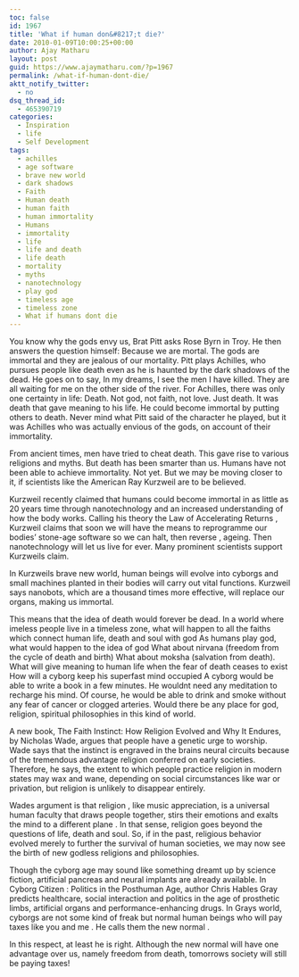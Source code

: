 ```yaml
---
toc: false
id: 1967
title: 'What if human don&#8217;t die?'
date: 2010-01-09T10:00:25+00:00
author: Ajay Matharu
layout: post
guid: https://www.ajaymatharu.com/?p=1967
permalink: /what-if-human-dont-die/
aktt_notify_twitter:
  - no
dsq_thread_id:
  - 465390719
categories:
  - Inspiration
  - life
  - Self Development
tags:
  - achilles
  - age software
  - brave new world
  - dark shadows
  - Faith
  - Human death
  - human faith
  - human immortality
  - Humans
  - immortality
  - life
  - life and death
  - life death
  - mortality
  - myths
  - nanotechnology
  - play god
  - timeless age
  - timeless zone
  - What if humans dont die
---
```

You know why the gods envy us, Brat Pitt asks Rose Byrn in Troy. He then answers the question himself: Because we are mortal. The gods are immortal and they are jealous of our mortality. Pitt plays Achilles, who pursues people like death even as he is haunted by the dark shadows of the dead. He goes on to say, In my dreams, I see the men I have killed. They are all waiting for me on the other side of the river. For Achilles, there was only one certainty in life: Death. Not god, not faith, not love. Just death. It was death that gave meaning to his life. He could become immortal by putting others to death. Never mind what Pitt said of the character he played, but it was Achilles who was actually envious of the gods, on account of their immortality.

From ancient times, men have tried to cheat death. This gave rise to various religions and myths. But death has been smarter than us. Humans have not been able to achieve immortality. Not yet. But we may be moving closer to it, if scientists like the American Ray Kurzweil are to be believed.

Kurzweil recently claimed that humans could become immortal in as little as 20 years time through nanotechnology and an increased understanding of how the body works. Calling his theory the Law of Accelerating Returns , Kurzweil claims that soon we will have the means to reprogramme our bodies&#8217; stone-age software so we can halt, then reverse , ageing. Then nanotechnology will let us live for ever. Many prominent scientists support Kurzweils claim.

In Kurzweils brave new world, human beings will evolve into cyborgs and small machines planted in their bodies will carry out vital functions. Kurzweil says nanobots, which are a thousand times more effective, will replace our organs, making us immortal.

This means that the idea of death would forever be dead. In a world where imeless people live in a timeless zone, what will happen to all the faiths which connect human life, death and soul with god As humans play god, what would happen to the idea of god What about nirvana (freedom from the cycle of death and birth) What about moksha (salvation from death). What will give meaning to human life when the fear of death ceases to exist How will a cyborg keep his superfast mind occupied A cyborg would be able to write a book in a few minutes. He wouldnt need any meditation to recharge his mind. Of course, he would be able to drink and smoke without any fear of cancer or clogged arteries. Would there be any place for god, religion, spiritual philosophies in this kind of world.

A new book, The Faith Instinct: How Religion Evolved and Why It Endures, by Nicholas Wade, argues that people have a genetic urge to worship. Wade says that the instinct is engraved in the brains neural circuits because of the tremendous advantage religion conferred on early societies. Therefore, he says, the extent to which people practice religion in modern states may wax and wane, depending on social circumstances like war or privation, but religion is unlikely to disappear entirely.

Wades argument is that religion , like music appreciation, is a universal human faculty that draws people together, stirs their emotions and exalts the mind to a different plane . In that sense, religion goes beyond the questions of life, death and soul. So, if in the past, religious behavior evolved merely to further the survival of human societies, we may now see the birth of new godless religions and philosophies.

Though the cyborg age may sound like something dreamt up by science fiction, artificial pancreas and neural implants are already available. In Cyborg Citizen : Politics in the Posthuman Age, author Chris Hables Gray predicts healthcare, social interaction and politics in the age of prosthetic limbs, artificial organs and performance-enhancing drugs. In Grays world, cyborgs are not some kind of freak but normal human beings who will pay taxes like you and me . He calls them the new normal .

In this respect, at least he is right. Although the new normal will have one advantage over us, namely freedom from death, tomorrows society will still be paying taxes!
